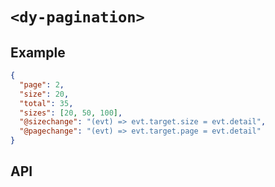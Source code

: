 # `<dy-pagination>`

## Example

<gbp-example name="dy-pagination" src="https://jspm.dev/duoyun-ui/elements/pagination">

```json
{
  "page": 2,
  "size": 20,
  "total": 35,
  "sizes": [20, 50, 100],
  "@sizechange": "(evt) => evt.target.size = evt.detail",
  "@pagechange": "(evt) => evt.target.page = evt.detail"
}
```

</gbp-example>

## API

<gbp-api src="/src/elements/pagination.ts"></gbp-api>
